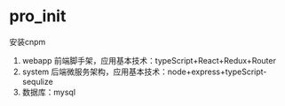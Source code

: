 # pro_init
安装cnpm
1. webapp 前端脚手架，应用基本技术：typeScript+React+Redux+Router
2. system 后端微服务架构，应用基本技术：node+express+typeScript-sequlize
3. 数据库：mysql

